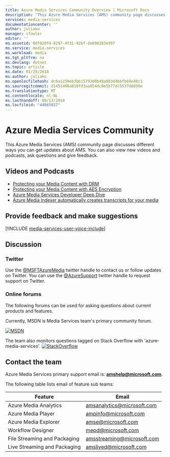 ```yaml
---
title: Azure Media Services Community Overview | Microsoft Docs
description: 'This Azure Media Services (AMS) community page discusses different ways you can get updates about AMS, see new videos and podcasts, ask questions and give feedback. '
services: media-services
documentationcenter: ''
author: juliako
manager: cfowler
editor: ''
ms.assetid: 0df020f4-8297-4f31-92bf-de098283e997
ms.service: media-services
ms.workload: media
ms.tgt_pltfrm: na
ms.devlang: dotnet
ms.topic: article
ms.date: 01/29/2018
ms.author: juliako
ms.openlocfilehash: dc6a1259eb3bb15793d0b48a883d4bbfb69e48c3
ms.sourcegitcommit: d1451406a010fd3aa854dc8e5b77dc5537d8050e
ms.translationtype: MT
ms.contentlocale: nl-NL
ms.lasthandoff: 09/13/2018
ms.locfileid: "44865027"
---
```

# <a name="azure-media-services-community"></a>Azure Media Services Community
This Azure Media Services (AMS) community page discusses different ways you can get updates about AMS. You can also view new videos and podcasts, ask questions and give feedback.   

## <a name="videos-and-podcasts"></a>Videos and Podcasts

- [Protecting your Media Content with DRM](https://azure.microsoft.com/documentation/videos/azurefridayprotectingyourmediacontentdrm/) 
- [Protecting your Media Content with AES Encryption](https://azure.microsoft.com/documentation/videos/azure-media-services-protecting-your-media-content-with-aes-encryption/) 
- [Azure Media Services Developer Deep Dive](https://azure.microsoft.com/documentation/videos/build-2015-azure-media-services-developer-deep-dive/) 
- [Azure Media Indexer automatically creates transcripts for your media](https://azure.microsoft.com/documentation/videos/azure-media-indexer-autoatically-creates-transcripts-for-your-media-with-adarsh-solanki/)  


## <a name="provide-feedback-and-make-suggestions"></a>Provide feedback and make suggestions
[!INCLUDE [media-services-user-voice-include](../../../includes/media-services-user-voice-include.md)]

## <a name="discussion"></a>Discussion
### <a name="twitter"></a>Twitter
Use the [@MSFTAzureMedia](https://twitter.com/MSFTAzureMedia) twitter handle to contact us or follow updates on Twitter. You can use the [@AzureSupport](https://twitter.com/azuresupport) twitter handle to request support on Twitter.  

### <a name="online-forums"></a>Online forums
The following forums can be used for asking questions about current products and features.

Currently, MSDN is Media Services team's primary community forum.

[![MSDN](./media/media-services-community/msdn.png)](https://social.msdn.microsoft.com/forums/azure/home?forum=MediaServices) 

The team also monitors questions tagged on Stack Overflow with 'azure-media-services'.
[![StackOverflow](./media/media-services-community/stack-overflow.png)](http://stackoverflow.com/questions/tagged/azure-media-services) 

## <a name="contact-the-team"></a>Contact the team
Azure Media Services primary support email is: **amshelp@microsoft.com**.

The following table lists email of feature sub teams:

| Feature | Email |
| --- | --- |
| Azure Media Analytics |amsanalytics@microsoft.com |
| Azure Media Player |ampinfo@microsoft.com |
| Azure Media Explorer |amse@microsoft.com |
| Workflow Designer |mepd@microsoft.com |
| File Streaming and Packaging |amsstreaming@microsoft.com |
| Live Streaming and Packaging |amslived@microsoft.com |

